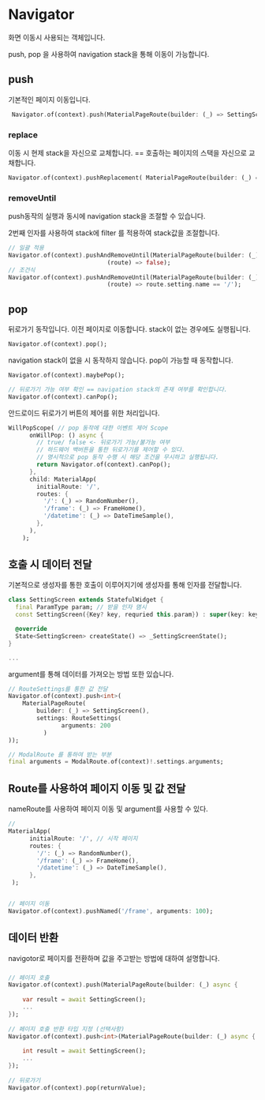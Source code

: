 # Navigator

화면 이동시 사용되는 객체입니다. 

push, pop 을 사용하여 navigation stack을 통해 이동이 가능합니다. 



## push

기본적인 페이지 이동입니다. 

```dart
 Navigator.of(context).push(MaterialPageRoute(builder: (_) => SettingScreen());
```

### replace

이동 시 현제 stack을 자신으로 교체합니다. == 호출하는 페이지의 스택을 자신으로 교채합니다.

```dart
Navigator.of(context).pushReplacement( MaterialPageRoute(builder: (_) => SettingScreen()) );
```



### removeUntil

push동작의 실행과 동시에 navigation stack을 조절할 수 있습니다. 

2번째 인자를 사용하여 stack에 filter 를 적용하여 stack값을 조절합니다.

```dart
// 일괄 적용
Navigator.of(context).pushAndRemoveUntil(MaterialPageRoute(builder: (_)=>SettingScreen()),
                            (route) => false);
// 조건식
Navigator.of(context).pushAndRemoveUntil(MaterialPageRoute(builder: (_)=>SettingScreen()),
                            (route) => route.setting.name == '/');
```





## pop

뒤로가기 동작입니다. 이전 페이지로 이동합니다. stack이 없는 경우에도 실행됩니다.

```dart
Navigator.of(context).pop();
```

navigation stack이 없을 시 동작하지 않습니다. pop이 가능할 때 동작합니다.

```dart
Navigator.of(context).maybePop();

// 뒤로가기 가능 여부 확인 == navigation stack의 존재 여부를 확인합니다.
Navigator.of(context).canPop();
```

안드로이드 뒤로가기 버튼의 제어를 위한 처리입니다.

```dart
WillPopScope( // pop 동작에 대한 이벤트 제어 Scope
      onWillPop: () async {
        // true/ false <- 뒤로가기 가능/불가능 여부
        // 하드웨어 백버튼을 통한 뒤로가기를 제어할 수 있다.
        // 명시적으로 pop 동작 수행 시 해당 조건을 무시하고 실행됩니다.
        return Navigator.of(context).canPop();
      },
      child: MaterialApp(
        initialRoute: '/',
        routes: {
          '/': (_) => RandomNumber(),
          '/frame': (_) => FrameHome(),
          '/datetime': (_) => DateTimeSample(),
        },
      ),
    );
```





## 호출 시 데이터 전달

기본적으로 생성자를 통한 호출이 이루어지기에 생성자를 통해 인자를 전달합니다. 

```dart
class SettingScreen extends StatefulWidget {
  final ParamType param; // 받을 인자 몀시
  const SettingScreen({Key? key, requried this.param}) : super(key: key);

  @override
  State<SettingScreen> createState() => _SettingScreenState();
}

...
```



argument를 통해 데이터를 가져오는 방법 또한 있습니다. 

```dart
// RouteSettings를 통한 값 전달 
Navigator.of(context).push<int>(
    MaterialPageRoute(
        builder: (_) => SettingScreen(),
        settings: RouteSettings(
               arguments: 200
          )
));

// ModalRoute 를 통하여 받는 부분
final arguments = ModalRoute.of(context)!.settings.arguments;
```



## Route를 사용하여 페이지 이동 및 값 전달

nameRoute를 사용하여 페이지 이동 및 argument를 사용할 수 있다.

```dart
// 
MaterialApp(
      initialRoute: '/', // 시작 페이지
      routes: {
        '/': (_) => RandomNumber(),
        '/frame': (_) => FrameHome(),
        '/datetime': (_) => DateTimeSample(),
      },
 );


// 페이지 이동
Navigator.of(context).pushNamed('/frame', arguments: 100);
```









## 데이터 반환  

navigotor로 페이지를 전환하며 값을 주고받는 방법에 대하여 설명합니다. 

### 

```dart
// 페이지 호출 
Navigator.of(context).push(MaterialPageRoute(builder: (_) async { 
    
    var result = await SettingScreen(); 
    ...
});
                           
// 페이지 호출 반환 타입 지정 (선택사항)
Navigator.of(context).push<int>(MaterialPageRoute(builder: (_) async { 
    
    int result = await SettingScreen(); 
    ...
});
                                                
// 뒤로가기 
Navigator.of(context).pop(returnValue);
```











